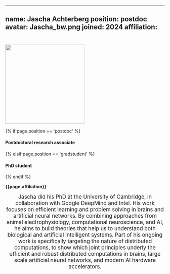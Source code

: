 
---
name: Jascha Achterberg
position: postdoc
avatar: Jascha_bw.png
joined: 2024
affiliation: <span style="color:#FFFFFF">.</span><br><span style="color:#FFFFFF">.</span>
---

<img width="250" src="{{site.baseurl}}/images/people/{{page.avatar}}" data-action="zoom">

 {% if page.position == 'postdoc' %}
<h4>Postdoctoral research associate</h4>
 {% elsif page.position == 'gradstudent' %}
<h4>PhD student</h4>
 {% endif %}

<b>{{page.affiliation}}</b>

<header class="masthead text-justify" style="font-size:120%">
Jascha did his PhD at the University of Cambridge, in collaboration with Google DeepMind and Intel. His work focuses on efficient learning and problem solving in brains and artificial neural networks. By combining approaches from animal electrophysiology, computational neuroscience, and AI, he aims to build theories that help us to understand both biological and artificial intelligent systems. Part of his ongoing work is specifically targeting the nature of distributed computations, to show which joint principles underly the efficient and robust distributed computations in brains, large scale artificial neural networks, and modern AI hardware accelerators.

</header>
<br><br>
